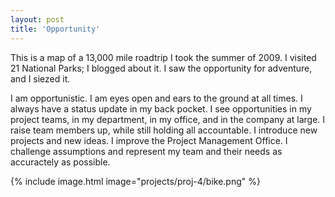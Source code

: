```yaml
---
layout: post
title: 'Opportunity'
---
```


This is a map of a 13,000 mile roadtrip I took the summer of 2009.  I visited 21 National Parks; I blogged about it.  I saw the opportunity for adventure, and I siezed it.

I am opportunistic.  I am eyes open and ears to the ground at all times.  I always have a status update in my back pocket.  I see opportunities in my project teams, in my department, in my office, and in the company at large.  I raise team members up, while still holding all accountable.  I introduce new projects and new ideas.  I improve the Project Management Office.  I challenge assumptions and represent my team and their needs as accuractely as possible.  

{% include image.html image="projects/proj-4/bike.png" %}
